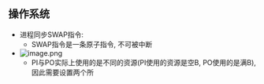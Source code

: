## 操作系统
- 进程同步SWAP指令:
	- SWAP指令是一条原子指令, 不可被中断
- ![image.png](https://jiunian-pic-1310185536.cos.ap-nanjing.myqcloud.com/picgo%2F20230928093219.png)
	- PI与PO实际上使用的是不同的资源(PI使用的资源是空B, PO使用的是满B), 因此需要设置两个所